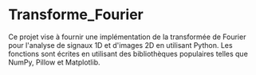 # Transforme_Fourier
Ce projet vise à fournir une implémentation de la transformée de Fourier pour l'analyse de signaux 1D et d'images 2D en utilisant Python. Les fonctions sont écrites en utilisant des bibliothèques populaires telles que NumPy, Pillow et Matplotlib.
